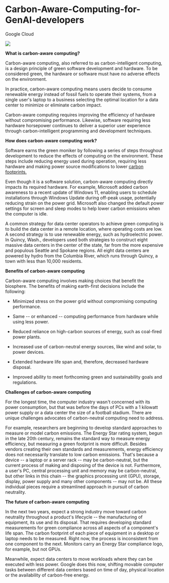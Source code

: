 # Carbon-Aware-Computing-for-GenAI-developers
Google Cloud 

![](https://encrypted-tbn0.gstatic.com/images?q=tbn:ANd9GcRdZnG2UeVkyl6FxFuVndVnuivMEt0nymvbh-IJ6nJrIW-uWhz5YEOJeVA&s=10)

**What is carbon-aware computing?**

Carbon-aware computing, also referred to as carbon-intelligent computing, is a design principle of green software development and hardware. To be considered green, the hardware or software must have no adverse effects on the environment.

In practice, carbon-aware computing means users decide to consume renewable energy instead of fossil fuels to operate their systems, from a single user's laptop to a business selecting the optimal location for a data center to minimize or eliminate carbon impact.

Carbon-aware computing requires improving the efficiency of hardware without compromising performance. Likewise, software requiring less hardware horsepower continues to deliver a superior user experience through carbon-intelligent programming and development techniques.

**How does carbon-aware computing work?**

Software earns the green moniker by following a series of steps throughout development to reduce the effects of computing on the environment. These steps include reducing energy used during operation, requiring less hardware and making power source modifications to lower [carbon footprints.](https://www.techtarget.com/whatis/definition/carbon-footprint)

Even though it is a software solution, carbon-aware computing directly impacts its required hardware. For example, Microsoft added carbon awareness to a recent update of Windows 11, enabling users to schedule installations through Windows Update during off-peak usage, potentially reducing strain on the power grid. Microsoft also changed the default power settings for screen and sleep modes to help lower carbon emissions when the computer is idle.

A common strategy for data center operators to achieve green computing is to build the data center in a remote location, where operating costs are low. A second strategy is to use renewable energy, such as hydroelectric power. In Quincy, Wash., developers used both strategies to construct eight massive data centers in the center of the state, far from the more expensive and populous Seattle and Spokane regions. All eight data centers are powered by hydro from the Columbia River, which runs through Quincy, a town with less than 10,000 residents.

**Benefits of carbon-aware computing**

Carbon-aware computing involves making choices that benefit the biosphere. The benefits of making earth-first decisions include the following:

- Minimized stress on the power grid without compromising computing performance.
  
- Same -- or enhanced -- computing performance from hardware while using less power.
  
- Reduced reliance on high-carbon sources of energy, such as coal-fired power plants.

- Increased use of carbon-neutral energy sources, like wind and solar, to power devices.

- Extended hardware life span and, therefore, decreased hardware disposal.

- Improved ability to meet forthcoming green and sustainability goals and regulations.

**Challenges of carbon-aware computing**

For the longest time, the computer industry wasn't concerned with its power consumption, but that was before the days of PCs with a 1 kilowatt power supply or a data center the size of a football stadium. There are unique challenges advocates of carbon-neutral computing need to address.

For example, researchers are beginning to develop standard approaches to measure or model carbon emissions. The Energy Star rating system, begun in the late 20th century, remains the standard way to measure energy efficiency, but measuring a green footprint is more difficult. Besides vendors creating their own standards and measurements, energy efficiency does not necessarily translate to low carbon emissions. That's because a device -- a laptop or a server rack -- may be carbon-neutral, but the current process of making and disposing of the device is not. Furthermore, a user's PC, central processing unit and memory may be carbon-neutral, but other links in this chain -- the graphics processing unit (GPU), storage, display, power supply and many other components -- may not be. All these individual pieces require a streamlined approach in pursuit of carbon neutrality.

**The future of carbon-aware computing**

In the next two years, expect a strong industry move toward carbon neutrality throughout a product's lifecycle -- the manufacturing of equipment, its use and its disposal. That requires developing standard measurements for green compliance across all aspects of a component's life span. The carbon footprint of each piece of equipment in a desktop or laptop needs to be measured. Right now, the process is inconsistent from one component to the next. Monitors carry an Energy Star compliance logo, for example, but not GPUs.

Meanwhile, expect data centers to move workloads where they can be executed with less power. Google does this now, shifting movable computer tasks between different data centers based on time of day, physical location or the availability of carbon-free energy.
